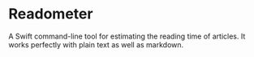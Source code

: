 # Readometer
A Swift command-line tool for estimating the reading time of articles. It works perfectly with plain text as well as markdown.
